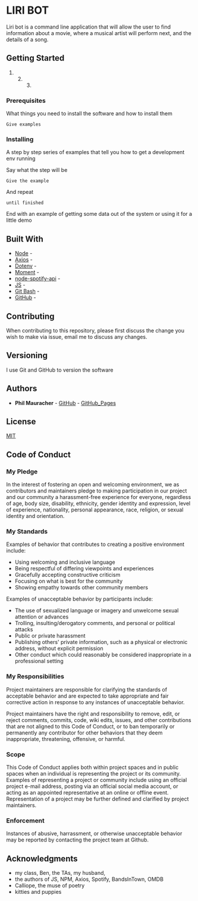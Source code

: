# LIRI BOT

Liri bot is a command line application that will allow the user to find information about a movie, where a musical artist will perform next, and the details of a song.

## Getting Started

1. 2. 3.

### Prerequisites

What things you need to install the software and how to install them

```
Give examples
```

### Installing

A step by step series of examples that tell you how to get a development env running

Say what the step will be

```
Give the example
```

And repeat

```
until finished
```

End with an example of getting some data out of the system or using it for a little demo

## Built With

- [Node](http://) -
- [Axios](https://) -
- [Dotenv](https://) -
- [Moment](https://) -
- [node-spotify-api](https://) -
- [JS](http://) -
- [Git Bash](http://) -
- [GitHub](http://) -

## Contributing

When contributing to this repository, please first discuss the change you wish to make via issue, email me to discuss any changes.

## Versioning

I use Git and GitHub to version the software

## Authors

- **Phil Mauracher** - [GitHub](https://github.com/gradientus) - [GitHub_Pages](https://gradientus.github.io)

## License

[MIT](https://choosealicense.com/licenses/mit/)

## Code of Conduct

### My Pledge

In the interest of fostering an open and welcoming environment, we as
contributors and maintainers pledge to making participation in our project and
our community a harassment-free experience for everyone, regardless of age, body
size, disability, ethnicity, gender identity and expression, level of experience,
nationality, personal appearance, race, religion, or sexual identity and
orientation.

### My Standards

Examples of behavior that contributes to creating a positive environment
include:

- Using welcoming and inclusive language
- Being respectful of differing viewpoints and experiences
- Gracefully accepting constructive criticism
- Focusing on what is best for the community
- Showing empathy towards other community members

Examples of unacceptable behavior by participants include:

- The use of sexualized language or imagery and unwelcome sexual attention or
  advances
- Trolling, insulting/derogatory comments, and personal or political attacks
- Public or private harassment
- Publishing others' private information, such as a physical or electronic
  address, without explicit permission
- Other conduct which could reasonably be considered inappropriate in a
  professional setting

### My Responsibilities

Project maintainers are responsible for clarifying the standards of acceptable
behavior and are expected to take appropriate and fair corrective action in
response to any instances of unacceptable behavior.

Project maintainers have the right and responsibility to remove, edit, or
reject comments, commits, code, wiki edits, issues, and other contributions
that are not aligned to this Code of Conduct, or to ban temporarily or
permanently any contributor for other behaviors that they deem inappropriate,
threatening, offensive, or harmful.

### Scope

This Code of Conduct applies both within project spaces and in public spaces
when an individual is representing the project or its community. Examples of
representing a project or community include using an official project e-mail
address, posting via an official social media account, or acting as an appointed
representative at an online or offline event. Representation of a project may be
further defined and clarified by project maintainers.

### Enforcement

Instances of abusive, harrassment, or otherwise unacceptable behavior may be
reported by contacting the project team at Github.

## Acknowledgments

- my class, Ben, the TAs, my husband,
- the authors of JS, NPM, Axios, Spotify, BandsInTown, OMDB
- Calliope, the muse of poetry
- kitties and puppies
